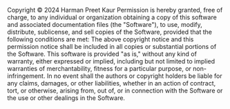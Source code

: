 Copyright © 2024 Harman Preet Kaur
Permission is hereby granted, free of charge, to any individual or organization obtaining a copy of this software and associated documentation files (the "Software"), to use, modify, distribute, sublicense, and sell copies of the Software, provided that the following conditions are met:
The above copyright notice and this permission notice shall be included in all copies or substantial portions of the Software.
This software is provided "as is," without any kind of warranty, either expressed or implied, including but not limited to implied warranties of merchantability, fitness for a particular purpose, or non-infringement. In no event shall the authors or copyright holders be liable for any claims, damages, or other liabilities, whether in an action of contract, tort, or otherwise, arising from, out of, or in connection with the Software or the use or other dealings in the Software.

